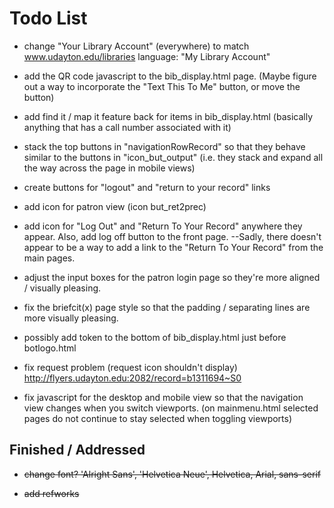 Todo List
=========

* change "Your Library Account" (everywhere) to match www.udayton.edu/libraries language: "My Library Account"

* add the QR code javascript to the bib_display.html page. (Maybe figure out 
a way to incorporate the "Text This To Me" button, or move the button)

* add find it / map it feature back for items in bib_display.html (basically 
anything that has a call number associated with it)

* stack the top buttons in "navigationRowRecord" so that they behave similar to 
the buttons in "icon_but_output" (i.e. they stack and expand all the way across
the page in mobile views) 

* create buttons for "logout" and "return to your record" links

* add icon for patron view (icon but_ret2prec)

* add icon for "Log Out" and  "Return To Your Record" anywhere they appear. 
Also, add log off button to the front page. --Sadly, there doesn't appear
to be a way to add a link to the "Return To Your Record" from the main pages.

* adjust the input boxes for the patron login page so they're more aligned / 
visually pleasing.

* fix the briefcit(x) page style so that the padding / separating lines are 
more visually pleasing.

* possibly add <!--{pager}--> token to the bottom of bib_display.html just before botlogo.html
 
* fix request problem (request icon shouldn't display) http://flyers.udayton.edu:2082/record=b1311694~S0

* fix javascript for the desktop and mobile view so that the navigation view changes when you switch viewports.
	(on mainmenu.html selected pages do not continue to stay selected when toggling viewports)

Finished / Addressed
--------------------
* ~~change font?
'Alright Sans', 'Helvetica Neue', Helvetica, Arial, sans-serif~~

* ~~add refworks~~
